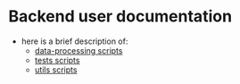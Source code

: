 # Backend user documentation

- here is a brief description of:
    - [data-processing scripts](../backend/data-processing/README.md)
    - [tests scripts](../backend/tests/README.md)
    - [utils scripts](../backend/utils/README.md)